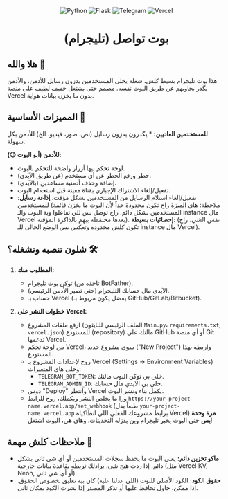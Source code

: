 <p align="center">
  <img src="https://img.shields.io/badge/Python-3776AB?style=for-the-badge&logo=python&logoColor=white" alt="Python"/>
  <img src="https://img.shields.io/badge/Flask-000000?style=for-the-badge&logo=flask&logoColor=white" alt="Flask"/>
  <img src="https://img.shields.io/badge/Telegram-2CA5E0?style=for-the-badge&logo=telegram&logoColor=white" alt="Telegram"/>
  <img src="https://img.shields.io/badge/Vercel-000000?style=for-the-badge&logo=vercel&logoColor=white" alt="Vercel"/>
</p>

<h1 align="center">بوت تواصل (تليجرام)</h1>

## هلا والله 👋

هذا بوت تليجرام بسيط كلش، شغلة يخلي المستخدمين يدزون رسايل للأدمن، والأدمن يگدر يجاوبهم عن طريق البوت نفسه. مصمم حتى يشتغل خفيف لطيف على منصة Vercel بدون ما يخزن بيانات هواية.

## المميزات الأساسية 🚀

  **للمستخدمين العاديين:**
    * يگدرون يدزون رسايل (نص، صور، فيديو، الخ) للأدمن بكل سهولة.
    
**للأدمن (أبو البوت 😉):**
  * لوحة تحكم بيها أزرار واضحة للتحكم بالبوت.
  * حظر ورفع الحظر عن أي مستخدم (عن طريق الآيدي).
  * إضافة وحذف أدمنية مساعدين (بالآيدي).
  * تفعيل/إلغاء الاشتراك الإجباري بقناة معينة قبل استخدام البوت.
  * تفعيل/إلغاء استلام الرسايل من المستخدمين بشكل مؤقت.
**إذاعة رسايل:** للمستخدمين (ملاحظة: هاي الميزة راح تكون محدودة جداً لأن البوت ما يخزن قائمة المستخدمين بشكل دائم. راح توصل بس للي تفاعلوا وية البوت والـ instance مال Vercel بعدها محتفظة بيهم بالذاكرة المؤقتة).
**إحصائيات بسيطة:** (نفس الشي، راح تكون كلش محدودة وتعكس بس الوضع الحالي للـ instance مال Vercel).

## شلون تنصبه وتشغله؟ 🛠️

1.  **المطلوب منك:**
    * توكن بوت تليجرام (تاخذه من BotFather).
    * الآيدي مال حسابك التليجرام (حتى تصير الأدمن الرئيسي).
    * حساب بـ Vercel (يفضل يكون مربوط بـ GitHub/GitLab/Bitbucket).

2.  **خطوات النشر على Vercel:**
    * ارفع ملفات المشروع (الملف الرئيسي للبايثون  `Main.py`، `requirements.txt`, `vercel.json`) للمستودع (repository) مالتك على GitHub أو أي منصة Git تدعمها Vercel.
    * من لوحة تحكم Vercel، سوي مشروع جديد ("New Project") واربطه بهذا المستودع.
    * روح لإعدادات المشروع بـ Vercel (Settings -> Environment Variables) وخلي هاي المتغيرات:
        * `TELEGRAM_BOT_TOKEN`: خلي بي توكن البوت مالتك.
        * `TELEGRAM_ADMIN_ID`: خلي بي الآيدي مال حسابك.
    * دوس "Deploy" وانتظر Vercel يكمل بناء ونشر البوت.
    * ورا ما يخلص النشر ويكملك، روح للرابط `https://your-project-name.vercel.app/set_webhook` (طبعاً بدل `your-project-name.vercel.app` برابط مشروعك الفعلي اللي انطاكياه Vercel) **مرة وحدة بس** حتى البوت يخبر تليجرام وين يدزله التحديثات. وهَاي هي، البوت اشتغل!

## ملاحظات كلش مهمة 📢

* **ماكو تخزين دائم:** يعني البوت ما يحفظ سجلات المستخدمين أو أي شي ثاني بشكل دائم. إذا ردت هيج شي، يرادلك تربطه بقاعدة بيانات خارجية (مثل Vercel KV, Neon, أو أي شي ثاني).
* **حقوق الكود:** الكود الأصلي للبوت (اللي عدلنا عليه) كان بيه تعليق بخصوص الحقوق. إذا ممكن، حاول تحافظ عليها أو تذكر المصدر إذا نشرت الكود بمكان ثاني.
